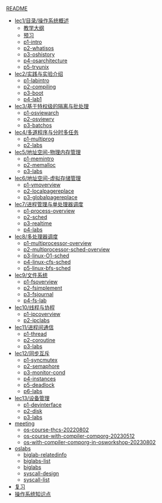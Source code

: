 [README](README.md)

- [lec1/目录/操作系统概述](目录.md)
    - [教学大纲](教学大纲.md)
    - [预习](预习.md)
    - [p1-intro](lec1/p1-intro.md)
    - [p2-whatisos](lec1/p2-whatisos.md)
    - [p3-oshistory](lec1/p3-oshistory.md)
    - [p4-osarchitecture](lec1/p4-osarchitecture.md)
    - [p5-tryunix](lec1/p5-tryunix.md)
- [lec2/实践与实验介绍]()
    - [p1-labintro](lec2/p1-labintro.md)
    - [p2-compiling](lec2/p2-compiling.md)
    - [p3-boot](lec2/p3-boot.md)
    - [p4-lab1](lec2/p4-lab1.md)
- [lec3/基于特权级的隔离与批处理]()
    - [p1-osviewarch](lec3/p1-osviewarch.md)
    - [p2-osviewrv](lec3/p2-osviewrv.md)
    - [p3-batchos](lec3/p3-batchos.md)
- [lec4/多道程序与分时多任务]()
    - [p1-multiprog](lec4/p1-multiprog.md)
    - [p2-labs](lec4/p2-labs.md)
- [lec5/地址空间-物理内存管理]()
    - [p1-memintro](lec5/p1-memintro.md)
    - [p2-memalloc](lec5/p2-memalloc.md)
    - [p3-labs](lec5/p3-labs.md)
- [lec6/地址空间-虚拟存储管理]()
    - [p1-vmoverview](lec6/p1-vmoverview.md)
    - [p2-localpagereplace](lec6/p2-localpagereplace.md)
    - [p3-globalpagereplace](lec6/p3-globalpagereplace.md)
- [lec7/进程管理与单处理器调度]()
    - [p1-process-overview](lec7/p1-process-overview.md)
    - [p2-sched](lec7/p2-sched.md)
    - [p3-realtime](lec7/p3-realtime.md)
    - [p4-labs](lec7/p4-labs.md)
- [lec8/多处理器调度]()
    - [p1-multiprocessor-overview](lec8/p1-multiprocessor-overview.md)
    - [p2-multiprocessor-sched-overview](lec8/p2-multiprocessor-sched-overview.md)
    - [p3-linux-O1-sched](lec8/p3-linux-O1-sched.md)
    - [p4-linux-cfs-sched](lec8/p4-linux-cfs-sched.md)
    - [p5-linux-bfs-sched](lec8/p5-linux-bfs-sched.md)
- [lec9/文件系统]()
    - [p1-fsoverview](lec9/p1-fsoverview.md)
    - [p2-fsimplement](lec9/p2-fsimplement.md)
    - [p3-fsjournal](lec9/p3-fsjournal.md)
    - [p4-fs-lab](lec9/p4-fs-lab.md)
- [lec10/线程与协程]()
    - [p1-ipcoverview](lec10/p1-ipcoverview.md)
    - [p2-ipclabs](lec10/p2-ipclabs.md)
- [lec11/进程间通信]()
    - [p1-thread](lec11/p1-thread.md)
    - [p2-coroutine](lec11/p2-coroutine.md)
    - [p3-labs](lec11/p3-labs.md)
- [lec12/同步互斥]()
    - [p1-syncmutex](lec12/p1-syncmutex.md)
    - [p2-semaphore](lec12/p2-semaphore.md)
    - [p3-monitor-cond](lec12/p3-monitor-cond.md)
    - [p4-instances](lec12/p4-instances.md)
    - [p5-deadlock](lec12/p5-deadlock.md)
    - [p6-labs](lec12/p6-labs.md)
- [lec13/设备管理]()
    - [p1-devinterface](lec13/p1-devinterface.md)
    - [p2-disk](lec13/p2-disk.md)
    - [p3-labs](lec13/p3-labs.md)
- [meeting]()
    - [os-course-thcs-20220802](meeting/os-course-thcs-20220802.md)
    - [os-course-with-compiler-comporg-20230512](meeting/os-course-with-compiler-comporg-20230512.md)
    - [os-with-compiler-comporg-in-osworkshop-20230802](meeting/os-with-compiler-comporg-in-osworkshop-20230802.md)
- [oslabs]()
    - [biglab-relatedinfo](oslabs/biglab-relatedinfo.md)
    - [biglabs-list](oslabs/biglabs-list.md)
    - [biglabs](oslabs/biglabs.md)
    - [syscall-design](oslabs/syscall-design.md)
    - [syscall-list](oslabs/syscall-list.md)
- [复习](复习.md)
- [操作系统知识点](操作系统知识点.md)
